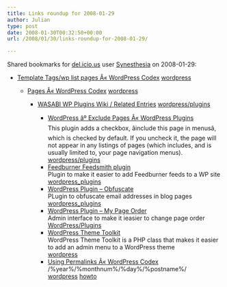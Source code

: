 ```yaml
---
title: Links roundup for 2008-01-29
author: Julian
type: post
date: 2008-01-30T00:32:50+00:00
url: /2008/01/30/links-roundup-for-2008-01-29/

---
```

Shared bookmarks for [del.icio.us][1] user [Synesthesia][2] on 2008-01-29:

  * [Template Tags/wp list pages &Acirc;&laquo; WordPress Codex][3] 
    [wordpress][4] </li> 
    
      * [Pages &Acirc;&laquo; WordPress Codex][5] 
        [wordpress][4] </li> 
        
          * [WASABI WP Plugins Wiki / Related Entries][6] 
            [wordpress/plugins][7] </li> 
            
              * [WordPress &acirc;&ordm; Exclude Pages &Acirc;&laquo; WordPress Plugins][8]  
                This plugin adds a checkbox, &acirc;include this page in menus&acirc;, which is checked by default. If you uncheck it, the page will not appear in any listings of pages (which includes, and is usually limited to, your page navigation menus).   
                [wordpress/plugins][7] 
              * [Feedburner Feedsmith plugin][9]  
                Plugin to make it easier to add Feedburner feeds to a WP site   
                [wordpress_plugins][10] 
              * [WordPress Plugin &#8211; Obfuscate][11]  
                PLugin to obfuscate email addresses in blog pages   
                [wordpress_plugins][10] 
              * [WordPress Plugin &#8211; My Page Order][12]  
                Admin interface to make it ieasier to change page order  
                [WordPress/Plugins][13] 
              * [WordPress Theme Toolkit][14]  
                WordPress Theme Toolkit is a PHP class that makes it easier to add an admin menu to a WordPress theme   
                [wordpress][4] 
              * [Using Permalinks &Acirc;&laquo; WordPress Codex][15]   
                /%year%/%monthnum%/%day%/%postname%/   
                [wordpress][4] [howto][16] </ul>

 [1]: https://del.icio.us/
 [2]: https://del.icio.us/synesthesia
 [3]: https://codex.wordpress.org/Template_Tags/wp_list_pages
 [4]: https://del.icio.us/synesthesia/wordpress
 [5]: https://codex.wordpress.org/Pages
 [6]: https://wasabi.pbwiki.com/Related%20Entries
 [7]: https://del.icio.us/synesthesia/wordpress%2Fplugins
 [8]: https://wordpress.org/extend/plugins/exclude-pages
 [9]: https://www.feedburner.com/fb/a/help/wordpress_quickstart
 [10]: https://del.icio.us/synesthesia/wordpress_plugins
 [11]: https://designoahu.com/obfuscate-wordpress-plugin
 [12]: https://geekyweekly.com/mypageorder
 [13]: https://del.icio.us/synesthesia/WordPress%2FPlugins
 [14]: https://planetozh.com/blog/my-projects/wordpress-theme-toolkit-admin-menu
 [15]: https://codex.wordpress.org/Using_Permalinks
 [16]: https://del.icio.us/synesthesia/howto